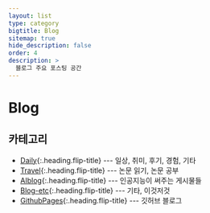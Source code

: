 ```yaml
---
layout: list
type: category
bigtitle: Blog
sitemap: true
hide_description: false
order: 4
description: >
  블로그 주요 포스팅 공간
---
```


# Blog

## 카테고리

* [Daily]{:.heading.flip-title} --- 일상, 취미, 후기, 경험, 기타 
* [Travel]{:.heading.flip-title} --- 논문 읽기, 논문 공부
* [AIblog]{:.heading.flip-title} --- 인공지능이 써주는 게시물들
* [Blog-etc]{:.heading.flip-title} --- 기타, 이것저것
* [GithubPages]{:.heading.flip-title} --- 깃허브 블로그

[Daily]: /daily/
[Travel]: /travel/
[AIblog]: /aiblog/
[Blog-etc]: /blog-etc/
[GithubPages]: /githubpages/


